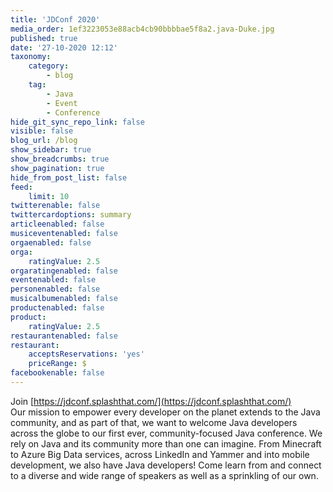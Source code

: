 ```yaml
---
title: 'JDConf 2020'
media_order: 1ef3223053e88acb4cb90bbbbae5f8a2.java-Duke.jpg
published: true
date: '27-10-2020 12:12'
taxonomy:
    category:
        - blog
    tag:
        - Java
        - Event
        - Conference
hide_git_sync_repo_link: false
visible: false
blog_url: /blog
show_sidebar: true
show_breadcrumbs: true
show_pagination: true
hide_from_post_list: false
feed:
    limit: 10
twitterenable: false
twittercardoptions: summary
articleenabled: false
musiceventenabled: false
orgaenabled: false
orga:
    ratingValue: 2.5
orgaratingenabled: false
eventenabled: false
personenabled: false
musicalbumenabled: false
productenabled: false
product:
    ratingValue: 2.5
restaurantenabled: false
restaurant:
    acceptsReservations: 'yes'
    priceRange: $
facebookenable: false
---
```


Join [https://jdconf.splashthat.com/](https://jdconf.splashthat.com/)   
Our mission to empower every developer on the planet extends to the Java community, and as part of that, we want to welcome Java developers across the globe to our first ever, community-focused Java conference. We rely on Java and its community more than one can imagine. From Minecraft to Azure Big Data services, across LinkedIn and Yammer and into mobile development, we also have Java developers! Come learn from and connect to a diverse and wide range of speakers as well as a sprinkling of our own.
